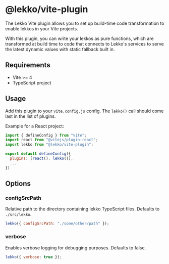 # @lekko/vite-plugin

The Lekko Vite plugin allows you to set up build-time code transformation to enable lekkos in your Vite projects.

With this plugin, you can write your lekkos as pure functions, which are transformed at build time to code that connects to Lekko's services to serve the latest dynamic values with static fallback built in.

## Requirements

- Vite >= 4
- TypeScript project

## Usage

Add this plugin to your `vite.config.js` config. The `lekko()` call should come last in the list of plugins.

Example for a React project:

```js showLineNumbers
import { defineConfig } from "vite";
import react from "@vitejs/plugin-react";
import lekko from "@lekko/vite-plugin";

export default defineConfig({
  plugins: [react(), lekko()],
  ...
})
```

## Options

### configSrcPath

Relative path to the directory containing lekko TypeScript files.
Defaults to `./src/lekko`.

```js showLineNumbers
lekko({ configSrcPath: "./some/other/path" });
```

### verbose

Enables verbose logging for debugging purposes.
Defaults to false.

```js showLineNumbers
lekko({ verbose: true });
```

